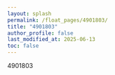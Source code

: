 ```yaml
---
layout: splash
permalink: /float_pages/4901803/
title: "4901803"
author_profile: false
last_modified_at: 2025-06-13
toc: false
---
```

 
4901803
